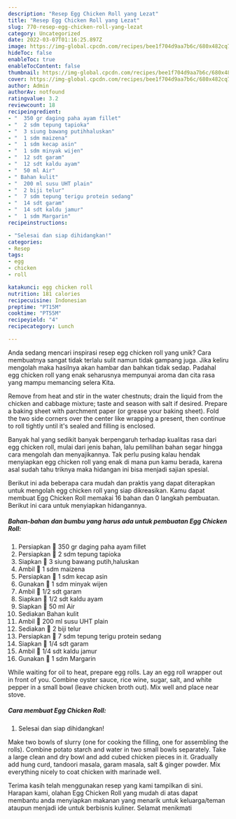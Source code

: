 ```yaml
---
description: "Resep Egg Chicken Roll yang Lezat"
title: "Resep Egg Chicken Roll yang Lezat"
slug: 770-resep-egg-chicken-roll-yang-lezat
category: Uncategorized
date: 2022-03-07T01:16:25.897Z
image: https://img-global.cpcdn.com/recipes/bee1f704d9aa7b6c/680x482cq70/egg-chicken-roll-foto-resep-utama.jpg
hideToc: false
enableToc: true
enableTocContent: false
thumbnail: https://img-global.cpcdn.com/recipes/bee1f704d9aa7b6c/680x482cq70/egg-chicken-roll-foto-resep-utama.jpg
cover: https://img-global.cpcdn.com/recipes/bee1f704d9aa7b6c/680x482cq70/egg-chicken-roll-foto-resep-utama.jpg
author: Admin
authorAv: notfound
ratingvalue: 3.2
reviewcount: 18
recipeingredient:
- "  350 gr daging paha ayam fillet"
- "  2 sdm tepung tapioka"
- "  3 siung bawang putihhaluskan"
- "  1 sdm maizena"
- "  1 sdm kecap asin"
- "  1 sdm minyak wijen"
- "  12 sdt garam"
- "  12 sdt kaldu ayam"
- "  50 ml Air"
- " Bahan kulit"
- "  200 ml susu UHT plain"
- "  2 biji telur"
- "  7 sdm tepung terigu protein sedang"
- "  14 sdt garam"
- "  14 sdt kaldu jamur"
- "  1 sdm Margarin"
recipeinstructions:

- "Selesai dan siap dihidangkan!"
categories:
- Resep
tags:
- egg
- chicken
- roll

katakunci: egg chicken roll 
nutrition: 181 calories
recipecuisine: Indonesian
preptime: "PT15M"
cooktime: "PT55M"
recipeyield: "4"
recipecategory: Lunch

---
```





Anda sedang mencari inspirasi resep egg chicken roll yang unik? Cara membuatnya sangat tidak terlalu sulit namun tidak gampang juga. Jika keliru mengolah maka hasilnya akan hambar dan bahkan tidak sedap. Padahal egg chicken roll yang enak seharusnya mempunyai aroma dan cita rasa yang mampu memancing selera Kita.





Remove from heat and stir in the water chestnuts; drain the liquid from the chicken and cabbage mixture; taste and season with salt if desired. Prepare a baking sheet with parchment paper (or grease your baking sheet). Fold the two side corners over the center like wrapping a present, then continue to roll tightly until it&#39;s sealed and filling is enclosed.

Banyak hal yang sedikit banyak berpengaruh terhadap kualitas rasa dari egg chicken roll, mulai dari jenis bahan, lalu pemilihan bahan segar hingga cara mengolah dan menyajikannya. Tak perlu pusing kalau hendak menyiapkan egg chicken roll yang enak di mana pun kamu berada, karena asal sudah tahu triknya maka hidangan ini bisa menjadi sajian spesial.






Berikut ini ada beberapa cara mudah dan praktis yang dapat diterapkan untuk mengolah egg chicken roll yang siap dikreasikan. Kamu dapat membuat Egg Chicken Roll memakai 16 bahan dan 0 langkah pembuatan. Berikut ini cara untuk menyiapkan hidangannya.

<!--inarticleads1-->

##### Bahan-bahan dan bumbu yang harus ada untuk pembuatan Egg Chicken Roll:

1. Persiapkan  🍗 350 gr daging paha ayam fillet
1. Persiapkan  🍗 2 sdm tepung tapioka
1. Siapkan  🍗 3 siung bawang putih,haluskan
1. Ambil  🍗 1 sdm maizena
1. Persiapkan  🍗 1 sdm kecap asin
1. Gunakan  🍗 1 sdm minyak wijen
1. Ambil  🍗 1/2 sdt garam
1. Siapkan  🍗 1/2 sdt kaldu ayam
1. Siapkan  🍗 50 ml Air
1. Sediakan  Bahan kulit
1. Ambil  🍼 200 ml susu UHT plain
1. Sediakan  🥚 2 biji telur
1. Persiapkan  🌽 7 sdm tepung terigu protein sedang
1. Siapkan  🧂 1/4 sdt garam
1. Ambil  🍄 1/4 sdt kaldu jamur
1. Gunakan  🧀 1 sdm Margarin


While waiting for oil to heat, prepare egg rolls. Lay an egg roll wrapper out in front of you. Combine oyster sauce, rice wine, sugar, salt, and white pepper in a small bowl (leave chicken broth out). Mix well and place near stove. 

<!--inarticleads2-->

##### Cara membuat Egg Chicken Roll:


1. Selesai dan siap dihidangkan!

Make two bowls of slurry (one for cooking the filling, one for assembling the rolls). Combine potato starch and water in two small bowls separately. Take a large clean and dry bowl and add cubed chicken pieces in it. Gradually add hung curd, tandoori masala, garam masala, salt &amp; ginger powder. Mix everything nicely to coat chicken with marinade well. 

Terima kasih telah menggunakan resep yang kami tampilkan di sini. Harapan kami, olahan Egg Chicken Roll yang mudah di atas dapat membantu anda menyiapkan makanan yang menarik untuk keluarga/teman ataupun menjadi ide untuk berbisnis kuliner. Selamat menikmati
